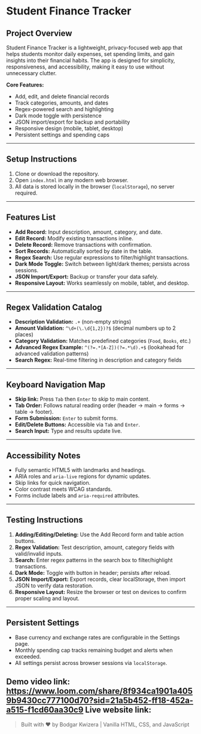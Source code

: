 # Student Finance Tracker

## Project Overview
Student Finance Tracker is a lightweight, privacy-focused web app that helps students monitor daily expenses, set spending limits, and gain insights into their financial habits. The app is designed for simplicity, responsiveness, and accessibility, making it easy to use without unnecessary clutter.

**Core Features:**
- Add, edit, and delete financial records
- Track categories, amounts, and dates
- Regex-powered search and highlighting
- Dark mode toggle with persistence
- JSON import/export for backup and portability
- Responsive design (mobile, tablet, desktop)
- Persistent settings and spending caps

---

## Setup Instructions
1. Clone or download the repository.
2. Open `index.html` in any modern web browser.
3. All data is stored locally in the browser (`localStorage`), no server required.

---

## Features List
- **Add Record:** Input description, amount, category, and date.
- **Edit Record:** Modify existing transactions inline.
- **Delete Record:** Remove transactions with confirmation.
- **Sort Records:** Automatically sorted by date in the table.
- **Regex Search:** Use regular expressions to filter/highlight transactions.
- **Dark Mode Toggle:** Switch between light/dark themes; persists across sessions.
- **JSON Import/Export:** Backup or transfer your data safely.
- **Responsive Layout:** Works seamlessly on mobile, tablet, and desktop.

---

## Regex Validation Catalog
- **Description Validation:** `.+` (non-empty strings)
- **Amount Validation:** `^\d+(\.\d{1,2})?$` (decimal numbers up to 2 places)
- **Category Validation:** Matches predefined categories (`Food`, `Books`, etc.)
- **Advanced Regex Example:** `^(?=.*[A-Z])(?=.*\d).+$` (lookahead for advanced validation patterns)
- **Search Regex:** Real-time filtering in description and category fields

---

## Keyboard Navigation Map
- **Skip link:** Press `Tab` then `Enter` to skip to main content.
- **Tab Order:** Follows natural reading order (header → main → forms → table → footer).
- **Form Submission:** `Enter` to submit forms.
- **Edit/Delete Buttons:** Accessible via `Tab` and `Enter`.
- **Search Input:** Type and results update live.

---

## Accessibility Notes
- Fully semantic HTML5 with landmarks and headings.
- ARIA roles and `aria-live` regions for dynamic updates.
- Skip links for quick navigation.
- Color contrast meets WCAG standards.
- Forms include labels and `aria-required` attributes.

---

## Testing Instructions
1. **Adding/Editing/Deleting:** Use the Add Record form and table action buttons.
2. **Regex Validation:** Test description, amount, category fields with valid/invalid inputs.
3. **Search:** Enter regex patterns in the search box to filter/highlight transactions.
4. **Dark Mode:** Toggle with button in header; persists after reload.
5. **JSON Import/Export:** Export records, clear localStorage, then import JSON to verify data restoration.
6. **Responsive Layout:** Resize the browser or test on devices to confirm proper scaling and layout.


---

## Persistent Settings
- Base currency and exchange rates are configurable in the Settings page.
- Monthly spending cap tracks remaining budget and alerts when exceeded.
- All settings persist across browser sessions via `localStorage`.



Demo video link: https://www.loom.com/share/8f934ca1901a4059b9430cc777100d70?sid=21a5b452-ff18-452a-a515-f1cd60aa30c9
Live website link: 
---

> Built with ❤️ by Bodgar Kwizera | Vanilla HTML, CSS, and JavaScript
